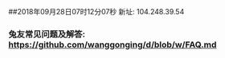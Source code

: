##2018年09月28日07时12分07秒 新址: 104.248.39.54
### 兔友常见问题及解答: https://github.com/wanggonging/d/blob/w/FAQ.md
